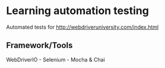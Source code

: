 # Learning automation testing

Automated tests for http://webdriveruniversity.com/index.html

## Framework/Tools

WebDriverIO - Selenium - Mocha & Chai
